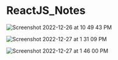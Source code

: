 # ReactJS_Notes

![Screenshot 2022-12-26 at 10 49 43 PM](https://user-images.githubusercontent.com/52090888/209612770-76413665-d55a-4e00-8da0-049188e67daf.png)

![Screenshot 2022-12-27 at 1 31 09 PM](https://user-images.githubusercontent.com/52090888/209714072-f10372c3-befa-4148-9a07-382809be6763.png)

![Screenshot 2022-12-27 at 1 46 00 PM](https://user-images.githubusercontent.com/52090888/209715425-075b1e45-6b62-4c6a-b41d-b8b1f49d159b.png)


